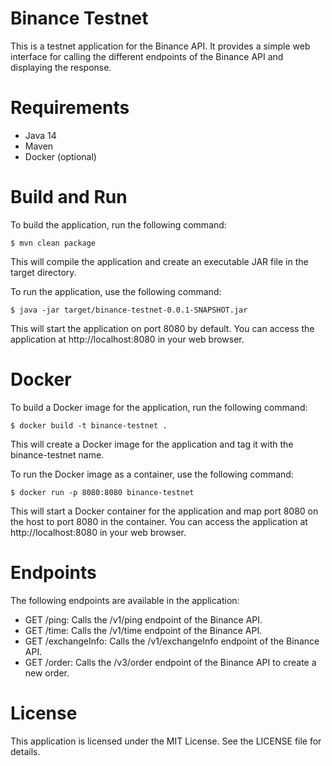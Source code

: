 # Binance Testnet

This is a testnet application for the Binance API. It provides a simple web interface for calling the different
endpoints of the Binance API and displaying the response.

# Requirements<br>

* Java 14
* Maven
* Docker (optional)

# Build and Run

To build the application, run the following command:

```
$ mvn clean package
```

This will compile the application and create an executable JAR file in the target directory.

To run the application, use the following command:

```
$ java -jar target/binance-testnet-0.0.1-SNAPSHOT.jar
```

This will start the application on port 8080 by default. You can access the application at http://localhost:8080 in your
web browser.

# Docker

To build a Docker image for the application, run the following command:

```
$ docker build -t binance-testnet .
```

This will create a Docker image for the application and tag it with the binance-testnet name.

To run the Docker image as a container, use the following command:

```
$ docker run -p 8080:8080 binance-testnet
```

This will start a Docker container for the application and map port 8080 on the host to port 8080 in the container. You
can access the application at http://localhost:8080 in your web browser.

# Endpoints

The following endpoints are available in the application:

* GET /ping: Calls the /v1/ping endpoint of the Binance API.
* GET /time: Calls the /v1/time endpoint of the Binance API.
* GET /exchangeInfo: Calls the /v1/exchangeInfo endpoint of the Binance API.
* GET /order: Calls the /v3/order endpoint of the Binance API to create a new order.

# License

This application is licensed under the MIT License. See the LICENSE file for details.
